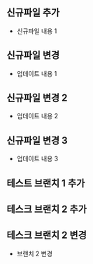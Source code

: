 ## 신규파일 추가
  
  - 신규파일 내용 1

## 신규파일 변경

  - 업데이트 내용 1

## 신규파일 변경 2

  - 업데이트 내용 2

## 신규파일 변경 3

  - 업데이트 내용 3

## 테스트 브랜치 1 추가

## 테스크 브랜치 2 추가

## 테스크 브랜치 2 변경

   - 브랜치 2 변경

